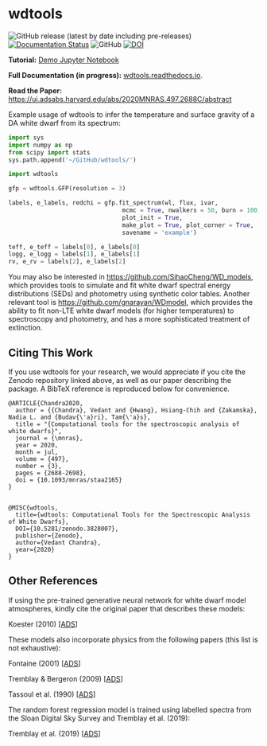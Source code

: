 # wdtools
![GitHub release (latest by date including pre-releases)](https://img.shields.io/github/v/release/vedantchandra/wdtools?include_prereleases)
[![Documentation Status](https://readthedocs.org/projects/wdtools/badge/?version=latest)](https://wdtools.readthedocs.io/en/latest/?badge=latest)
![GitHub](https://img.shields.io/github/license/vedantchandra/wdtools)
[![DOI](https://zenodo.org/badge/DOI/10.5281/zenodo.3828007.svg)](https://doi.org/10.5281/zenodo.3828007)

**Tutorial:** [Demo Jupyter Notebook](https://nbviewer.jupyter.org/github/vedantchandra/wdtools/blob/master/docs/examples/1_fitting_wd_spectra.ipynb)

**Full Documentation (in progress):** [wdtools.readthedocs.io](https://wdtools.readthedocs.io/en/latest/).

**Read the Paper:** https://ui.adsabs.harvard.edu/abs/2020MNRAS.497.2688C/abstract

Example usage of wdtools to infer the temperature and surface gravity of a DA white dwarf from its spectrum:

``` python
import sys
import numpy as np
from scipy import stats
sys.path.append('~/GitHub/wdtools/')

import wdtools

gfp = wdtools.GFP(resolution = 3)

labels, e_labels, redchi = gfp.fit_spectrum(wl, flux, ivar,
                                mcmc = True, nwalkers = 50, burn = 100, ndraws = 100,
                                plot_init = True,
                                make_plot = True, plot_corner = True, 
                                savename = 'example')

teff, e_teff = labels[0], e_labels[0]
logg, e_logg = labels[1], e_labels[1]
rv, e_rv = labels[2], e_labels[2]
```

You may also be interested in https://github.com/SihaoCheng/WD_models, which provides tools to simulate and fit white dwarf spectral energy distributions (SEDs) and photometry using synthetic color tables. Another relevant tool is https://github.com/gnarayan/WDmodel, which provides the ability to fit non-LTE white dwarf models (for higher temperatures) to spectroscopy and photometry, and has a more sophisticated treatment of extinction. 

## Citing This Work

If you use wdtools for your research, we would appreciate if you cite the Zenodo repository linked above, as well as our paper describing the package. A BibTeX reference is reproduced below for convenience. 

```
@ARTICLE{Chandra2020,
  author = {{Chandra}, Vedant and {Hwang}, Hsiang-Chih and {Zakamska}, Nadia L. and {Budav{\'a}ri}, Tam{\'a}s},
  title = "{Computational tools for the spectroscopic analysis of white dwarfs}",
  journal = {\mnras},
  year = 2020,
  month = jul,
  volume = {497},
  number = {3},
  pages = {2688-2698},
  doi = {10.1093/mnras/staa2165}
}


@MISC{wdtools, 
  title={wdtools: Computational Tools for the Spectroscopic Analysis of White Dwarfs}, 
  DOI={10.5281/zenodo.3828007}, 
  publisher={Zenodo}, 
  author={Vedant Chandra}, 
  year={2020}
}
```

## Other References

If using the pre-trained generative neural network for white dwarf model atmospheres, kindly cite the original paper that describes these models: 

Koester (2010) [[ADS](https://ui.adsabs.harvard.edu/abs/2010MmSAI..81..921K/abstract)]

These models also incorporate physics from the following papers (this list is not exhaustive):

Fontaine (2001) [[ADS](https://ui.adsabs.harvard.edu/abs/2001PASP..113..409F/abstract)]

Tremblay & Bergeron (2009) [[ADS](https://ui.adsabs.harvard.edu/abs/2009ApJ...696.1755T/abstract)]

Tassoul et al. (1990) [[ADS](https://ui.adsabs.harvard.edu/abs/1990ApJS...72..335T/abstract)]

The random forest regression model is trained using labelled spectra from the Sloan Digital Sky Survey and Tremblay et al. (2019):

Tremblay et al. (2019) [[ADS](https://ui.adsabs.harvard.edu/abs/2019MNRAS.482.5222T/abstract)]


